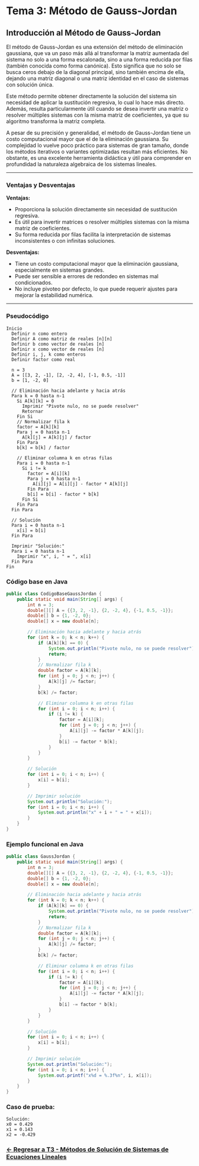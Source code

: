 # Tema 3: Método de Gauss-Jordan

## Introducción al Método de Gauss-Jordan

El método de Gauss-Jordan es una extensión del método de eliminación gaussiana, que va un paso más allá al transformar la matriz aumentada del sistema no solo a una forma escalonada, sino a una forma reducida por filas (también conocida como forma canónica). Esto significa que no solo se busca ceros debajo de la diagonal principal, sino también encima de ella, dejando una matriz diagonal o una matriz identidad en el caso de sistemas con solución única.

Este método permite obtener directamente la solución del sistema sin necesidad de aplicar la sustitución regresiva, lo cual lo hace más directo. Además, resulta particularmente útil cuando se desea invertir una matriz o resolver múltiples sistemas con la misma matriz de coeficientes, ya que su algoritmo transforma la matriz completa.

A pesar de su precisión y generalidad, el método de Gauss-Jordan tiene un costo computacional mayor que el de la eliminación gaussiana. Su complejidad lo vuelve poco práctico para sistemas de gran tamaño, donde los métodos iterativos o variantes optimizadas resultan más eficientes. No obstante, es una excelente herramienta didáctica y útil para comprender en profundidad la naturaleza algebraica de los sistemas lineales.

---

### Ventajas y Desventajas

**Ventajas:**
- Proporciona la solución directamente sin necesidad de sustitución regresiva.
- Es útil para invertir matrices o resolver múltiples sistemas con la misma matriz de coeficientes.
- Su forma reducida por filas facilita la interpretación de sistemas inconsistentes o con infinitas soluciones.

**Desventajas:**
- Tiene un costo computacional mayor que la eliminación gaussiana, especialmente en sistemas grandes.
- Puede ser sensible a errores de redondeo en sistemas mal condicionados.
- No incluye pivoteo por defecto, lo que puede requerir ajustes para mejorar la estabilidad numérica.

---

### Pseudocódigo

```text
Inicio
  Definir n como entero
  Definir A como matriz de reales [n][n]
  Definir b como vector de reales [n]
  Definir x como vector de reales [n]
  Definir i, j, k como enteros
  Definir factor como real

  n = 3
  A = [[3, 2, -1], [2, -2, 4], [-1, 0.5, -1]]
  b = [1, -2, 0]

  // Eliminación hacia adelante y hacia atrás
  Para k = 0 hasta n-1
    Si A[k][k] = 0
      Imprimir "Pivote nulo, no se puede resolver"
      Retornar
    Fin Si
    // Normalizar fila k
    factor = A[k][k]
    Para j = 0 hasta n-1
      A[k][j] = A[k][j] / factor
    Fin Para
    b[k] = b[k] / factor

    // Eliminar columna k en otras filas
    Para i = 0 hasta n-1
      Si i != k
        factor = A[i][k]
        Para j = 0 hasta n-1
          A[i][j] = A[i][j] - factor * A[k][j]
        Fin Para
        b[i] = b[i] - factor * b[k]
      Fin Si
    Fin Para
  Fin Para

  // Solución
  Para i = 0 hasta n-1
    x[i] = b[i]
  Fin Para

  Imprimir "Solución:"
  Para i = 0 hasta n-1
    Imprimir "x", i, " = ", x[i]
  Fin Para
Fin
```

### Código base en Java

```java
public class CodigoBaseGaussJordan {
    public static void main(String[] args) {
        int n = 3;
        double[][] A = {{3, 2, -1}, {2, -2, 4}, {-1, 0.5, -1}};
        double[] b = {1, -2, 0};
        double[] x = new double[n];

        // Eliminación hacia adelante y hacia atrás
        for (int k = 0; k < n; k++) {
            if (A[k][k] == 0) {
                System.out.println("Pivote nulo, no se puede resolver");
                return;
            }
            // Normalizar fila k
            double factor = A[k][k];
            for (int j = 0; j < n; j++) {
                A[k][j] /= factor;
            }
            b[k] /= factor;

            // Eliminar columna k en otras filas
            for (int i = 0; i < n; i++) {
                if (i != k) {
                    factor = A[i][k];
                    for (int j = 0; j < n; j++) {
                        A[i][j] -= factor * A[k][j];
                    }
                    b[i] -= factor * b[k];
                }
            }
        }

        // Solución
        for (int i = 0; i < n; i++) {
            x[i] = b[i];
        }

        // Imprimir solución
        System.out.println("Solución:");
        for (int i = 0; i < n; i++) {
            System.out.println("x" + i + " = " + x[i]);
        }
    }
}
```

### Ejemplo funcional en Java

```java
public class GaussJordan {
    public static void main(String[] args) {
        int n = 3;
        double[][] A = {{3, 2, -1}, {2, -2, 4}, {-1, 0.5, -1}};
        double[] b = {1, -2, 0};
        double[] x = new double[n];

        // Eliminación hacia adelante y hacia atrás
        for (int k = 0; k < n; k++) {
            if (A[k][k] == 0) {
                System.out.println("Pivote nulo, no se puede resolver");
                return;
            }
            // Normalizar fila k
            double factor = A[k][k];
            for (int j = 0; j < n; j++) {
                A[k][j] /= factor;
            }
            b[k] /= factor;

            // Eliminar columna k en otras filas
            for (int i = 0; i < n; i++) {
                if (i != k) {
                    factor = A[i][k];
                    for (int j = 0; j < n; j++) {
                        A[i][j] -= factor * A[k][j];
                    }
                    b[i] -= factor * b[k];
                }
            }
        }

        // Solución
        for (int i = 0; i < n; i++) {
            x[i] = b[i];
        }

        // Imprimir solución
        System.out.println("Solución:");
        for (int i = 0; i < n; i++) {
            System.out.printf("x%d = %.3f%n", i, x[i]);
        }
    }
}
```

### Caso de prueba:

```text
Solución:
x0 = 0.429
x1 = 0.143
x2 = -0.429
```
### [<- Regresar a T3 - Métodos de Solución de Sistemas de Ecuaciones Lineales ](https://github.com/Juan200519287393u83/Metodos_Numericos/blob/main/T3%20-%20M%C3%A9todos%20de%20Soluci%C3%B3n%20de%20Sistemas%20de%20Ecuaciones%20Lineales/Introducci%C3%B3n%20a%20los%20M%C3%A9todos%20de%20Soluci%C3%B3n%20de%20Sistemas%20de%20Ecuaciones%20Lineales.md)
